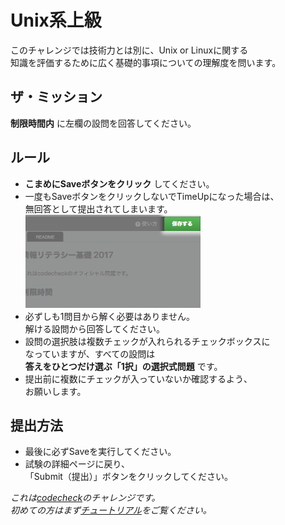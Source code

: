 # Unix系上級

このチャレンジでは技術力とは別に、Unix or Linuxに関する  
知識を評価するために広く基礎的事項についての理解度を問います。

## ザ・ミッション
**制限時間内** に左欄の設問を回答してください。

## ルール
- **こまめにSaveボタンをクリック** してください。
- 一度もSaveボタンをクリックしないでTimeUpになった場合は、  
  無回答として提出されてしまいます。  
![Saveボタン](https://raw.githubusercontent.com/code-check/skeleton-challenge-multiple-choice/6c7ff7633f845ce1f9ab6c3e5a7a0016b2aac836/images/save-button.png)
- 必ずしも1問目から解く必要はありません。  
  解ける設問から回答してください。
- 設問の選択肢は複数チェックが入れられるチェックボックスに  
  なっていますが、すべての設問は  
  **答えをひとつだけ選ぶ「1択」の選択式問題** です。
- 提出前に複数にチェックが入っていないか確認するよう、  
  お願いします。

## 提出方法
- 最後に必ずSaveを実行してください。
- 試験の詳細ページに戻り、  
  「Submit（提出）」ボタンをクリックしてください。

*これは[codecheck](http://app.code-check.io/openchallenges)のチャレンジです。  
初めての方はまず[チュートリアル](https://app.code-check.io/orgs/codecheck/challenges/77)をご覧ください。*
